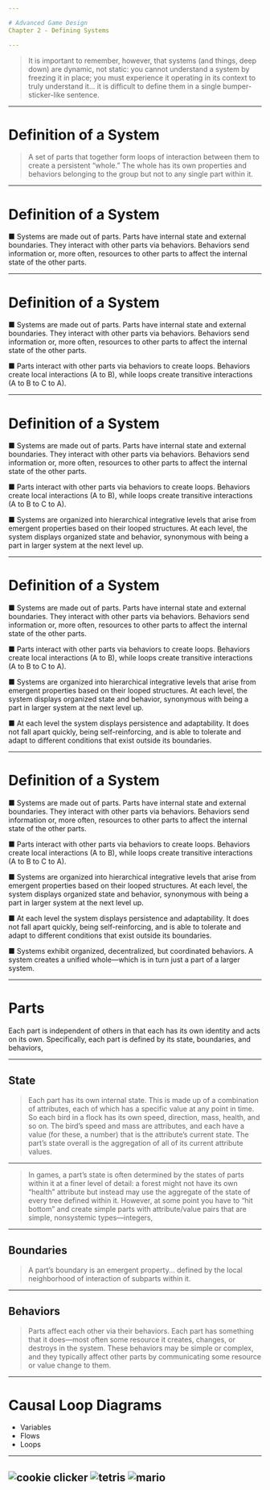 ```yaml
---

# Advanced Game Design
Chapter 2 - Defining Systems

---
```

> It is important to remember, however, that systems (and things, deep down) are dynamic, not  static: you cannot understand a system by freezing it in place; you must experience it operating  in its context to truly understand it... it is difficult to define them in a single bumper-sticker-like  sentence.
---
# Definition of a System
> A set of parts that together form loops of interaction between them to create a persistent “whole.” The  whole has its own properties and behaviors belonging to the group but not to any single part within it.
---
# Definition of a System
■ Systems are made out of parts. Parts have internal state and external boundaries. They  interact with other parts via behaviors. Behaviors send information or, more often, resources to other parts to affect the internal state of the other parts.

---
# Definition of a System
■ Systems are made out of parts. Parts have internal state and external boundaries. They  interact with other parts via behaviors. Behaviors send information or, more often, resources to other parts to affect the internal state of the other parts.

■ Parts interact with other parts via behaviors to create loops. Behaviors create local  interactions (A to B), while loops create transitive interactions (A to B to C to A).

---
# Definition of a System
■ Systems are made out of parts. Parts have internal state and external boundaries. They  interact with other parts via behaviors. Behaviors send information or, more often, resources to other parts to affect the internal state of the other parts.

■ Parts interact with other parts via behaviors to create loops. Behaviors create local  interactions (A to B), while loops create transitive interactions (A to B to C to A).

 ■ Systems are organized into hierarchical integrative levels that arise from emergent properties based on their looped structures. At each level, the system displays organized  state and behavior, synonymous with being a part in larger system at the next level up.

---
# Definition of a System
■ Systems are made out of parts. Parts have internal state and external boundaries. They  interact with other parts via behaviors. Behaviors send information or, more often, resources to other parts to affect the internal state of the other parts.

■ Parts interact with other parts via behaviors to create loops. Behaviors create local  interactions (A to B), while loops create transitive interactions (A to B to C to A).

 ■ Systems are organized into hierarchical integrative levels that arise from emergent properties based on their looped structures. At each level, the system displays organized  state and behavior, synonymous with being a part in larger system at the next level up.

 ■ At each level the system displays persistence and adaptability. It does not fall apart quickly,  being self-reinforcing, and is able to tolerate and adapt to different conditions that exist  outside its boundaries.

---
# Definition of a System
■ Systems are made out of parts. Parts have internal state and external boundaries. They  interact with other parts via behaviors. Behaviors send information or, more often, resources to other parts to affect the internal state of the other parts.

■ Parts interact with other parts via behaviors to create loops. Behaviors create local  interactions (A to B), while loops create transitive interactions (A to B to C to A).

 ■ Systems are organized into hierarchical integrative levels that arise from emergent properties based on their looped structures. At each level, the system displays organized  state and behavior, synonymous with being a part in larger system at the next level up.

 ■ At each level the system displays persistence and adaptability. It does not fall apart quickly,  being self-reinforcing, and is able to tolerate and adapt to different conditions that exist  outside its boundaries.

 ■ Systems exhibit organized, decentralized, but coordinated behaviors. A system creates a  unified whole—which is in turn just a part of a larger system.

---
# Parts

Each part is independent of others in  that each has its own identity and acts on its own. Specifically, each part is defined by its state, boundaries, and behaviors,

---
## State
> Each part has its own internal state. This is made up of a combination of attributes, each of  which has a specific value at any point in time. So each bird in a flock has its own speed,  direction, mass, health, and so on. The bird’s speed and mass are attributes, and each have a  value (for these, a number) that is the attribute’s current state. The part’s state overall is the  aggregation of all of its current attribute values.
---

> In games, a part’s state is often determined by the states of parts within it at a finer level of  detail: a forest might not have its own “health” attribute but instead may use the aggregate of  the state of every tree defined within it. However, at some point you have to “hit bottom” and  create simple parts with attribute/value pairs that are simple, nonsystemic types—integers,
---
## Boundaries
> A part’s boundary is an emergent property... defined by  the local neighborhood of interaction of subparts within it.

<!-- > Parts that are closely  networked together—those with more interactions with each other than with other parts—and  in particular those with interactions that create loops, form a local subsystem that creates a new  part at a higher level of organization -->


---

## Behaviors
> Parts affect each other via their behaviors. Each part has something that it does—most often  some resource it creates, changes, or destroys in the system. These behaviors may be simple  or complex, and they typically affect other parts by communicating some resource or value  change to them.
---

# Causal Loop Diagrams
- Variables
- Flows
- Loops
---
![cookie clicker](./cookie.png)
![tetris](./tetris.png)
![mario](./mario.png)
---
